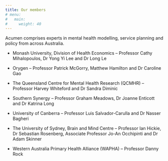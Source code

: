 ```yaml
---
title: Our members
# menu:
#   main:
#     weight: 40
---
```


Acumen comprises experts in mental health modelling, service planning and policy from across Australia.


- Monash University, Division of Health Economics – Professor Cathy Mihalopoulos, Dr Yong Yi Lee and Dr Long Le

- Orygen – Professor Patrick McGorry, Matthew Hamilton and Dr Caroline Gao

- The Queensland Centre for Mental Health Research (QCMHR) – Professor Harvey Whiteford and Dr Sandra Diminic

- Southern Synergy – Professor Graham Meadows, Dr Joanne Enticott and Dr Katrina Long 

- University of Canberra – Professor Luis Salvador-Carulla and Dr Nasser Bagheri

- The University of Sydney, Brain and Mind Centre – Professor Ian Hickie, Dr Sebastian Rosenberg, Associate Professor Jo-An Occhipinti and Dr Adam Skinner

- Western Australia Primary Health Alliance (WAPHA) – Professor Danny Rock
<!--add blocks of content here to add more sections to the community page -->
